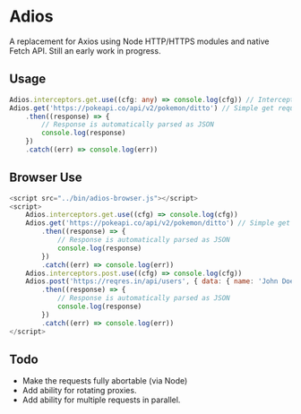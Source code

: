 # Adios

A replacement for Axios using Node HTTP/HTTPS modules and native Fetch API. Still an early work in progress.

## Usage

```typescript
Adios.interceptors.get.use((cfg: any) => console.log(cfg)) // Interceptor, is called before a request is made. Can be used to adjust config or add logging
Adios.get('https://pokeapi.co/api/v2/pokemon/ditto') // Simple get request
	.then((response) => {
		// Response is automatically parsed as JSON
		console.log(response)
	})
	.catch((err) => console.log(err))
```

## Browser Use

```javascript
<script src="../bin/adios-browser.js"></script>
<script>
	Adios.interceptors.get.use((cfg) => console.log(cfg))
	Adios.get('https://pokeapi.co/api/v2/pokemon/ditto') // Simple get request
		.then((response) => {
			// Response is automatically parsed as JSON
			console.log(response)
		})
		.catch((err) => console.log(err))
	Adios.interceptors.post.use((cfg) => console.log(cfg))
	Adios.post('https://reqres.in/api/users', { data: { name: 'John Doe' } }) // Simple POST request
		.then((response) => {
			// Response is automatically parsed as JSON
			console.log(response)
		})
		.catch((err) => console.log(err))
</script>
```

## Todo

-   Make the requests fully abortable (via Node)
-   Add ability for rotating proxies.
-   Add ability for multiple requests in parallel.
